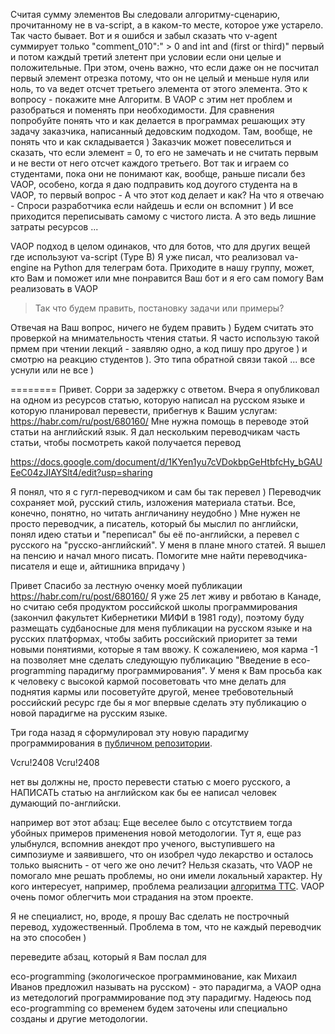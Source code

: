 Считая сумму элементов Вы следовали алгоритму-сценарию, прочитанному не в va-script, а в каком-то месте, которое уже устарело. Так часто бывает. Вот и я ошибся и забыл сказать что v-agent суммирует только "comment_010":" > 0 and int and (first or third)" первый и потом каждый третий злетент при условии если они целые и положительные. При этом, очень важно, что если даже он не посчитал первый элемент отрезка потому, что он не целый и меньше нуля или ноль, то va ведет отсчет третьего элемента от этого элемента. Это к вопросу - покажите мне Алгоритм. В VAOP c этим нет проблем и разобраться и поменять при необходимости.
Для сравнения попробуйте понять что и как делается в программах решающих эту задачу заказчика, написанный дедовским подходом. Там, вообще, не понять что и как складывается )
Заказчик может повеселиться и сказать, что если элемент = 0, то его не замечать и не считать первым и не вести от него отсчет каждого третьего.
Вот так и играем со студентами, пока они не понимают как, вообще, раньше писали без VAOP, особено, когда я даю подправить код доугого студента на в VAOP, то первый вопрос - А что этот код делает и как? На что я отвечаю - Спроси разработчика если найдешь и если он вспомнит )
И все приходится переписывать самому с чистого листа. А это ведь лишние затраты ресурсов ...

VAOP подход в целом одинаков, что для ботов, что для других вещей где используют va-script (Type B)
Я уже писал, что реализовал va-engine на Python для телеграм бота.
Приходите в нашу группу, может, кто Вам и поможет или мне понравится Ваш бот и я его сам помогу Вам реализовать в VAOP

> Так что будем править, постановку задачи или примеры?

Отвечая на Ваш вопрос, ничего не будем править ) Будем считать это проверкой на мнимательность чтения статьи. Я часто использую такой прмем при чтении лекций - заявляю одно, а код пишу про другое ) и смотрю на реакцию студентов ). Это типа обратной связи такой ... все уснули или не все )

========
Привет. Сорри за задержку с ответом.
Вчера я опубликовал на одном из ресурсов статью, которую написал на русском языке и которую планировал перевести, прибегнув к Вашим услугам: https://habr.com/ru/post/680160/
Мне нужна помощь в переводе этой статьи на английский язык.
Я дал нескольким переводчикам часть статьи, чтобы посмотреть какой получается перевод

https://docs.google.com/document/d/1KYen1yu7cVDokbpGeHtbfcHy_bGAUEeC04zJIAYSlt4/edit?usp=sharing

Я понял, что я с гугл-переводчиком и сам бы так перевел )
Переводчик сохраняет мой, русский стиль, изложения материала статьи. Все, конечно, понятно, но читать англичанину неудобно )
Мне нужен не просто переводчик, а писатель, который бы мыслил по английски, понял идею статьи и "переписал" бы её по-английски, а перевел с русского на "русско-английский".
У меня в плане много статей. Я вышел на пенсию и начал много писать. 
Помогите мне найти переводчика-писателя и еще и, айтишника впридачу ) 

Привет
Спасибо за лестную оченку моей публикации 
https://habr.com/ru/post/680160/
Я уже 25 лет живу и рвботаю в Канаде, но считаю себя продуктом российской школы программирования (закончил факультет Кибернетики МИФИ в 1981 году), поэтому буду размещать судбаносные для меня публикации на русском языке и на русских платформах, чтобы забить российский приоритет за теми новыми понятиями, которые я там ввожу.
К сожалениею, моя карма -1 на позволяет мне сделать следующую публикацию "Введение в eco-programming парадигму программирования".
У меня к Вам просьба как к человеку с высокой кармой посоветовать что мне делать для поднятия кармы или посоветуйте другой, менее требовотельный российский ресурс где бы я мог впервые сделать эту публикацию о новой парадигме на русским языке.

Три года назад я сформулировал эту новую парадигму программирования в [публичном репозитории](https://github.com/vrakitine/eco-programming-paradigm). 

Vcru!2408 Vcru!2408



нет вы должны не, просто перевести статью c моего русского, а НАПИСАТЬ статью на английском как бы ее написал человек думающий по-английски.

например вот этот абзац:
Еще веселее было с отсутствием тогда убойных примеров применения новой методологии. Тут я, еще раз улыбнулся, вспомнив анекдот про ученого, выступившего на симпозиуме и заявившего, что он изобрел чудо лекарство и осталось только выяснить - от чего же оно лечит?
Нельзя сказать, что VAOP не помогало мне решать проблемы, но они имели локальный характер. Ну кого интересует, например, проблема реализации [алгоритма TTC](https://en.wikipedia.org/wiki/Top_trading_cycle). VAOP очень помог облегчить мои страдания на этом проекте.

Я не специалист, но, вроде, я прошу Вас сделать не построчный перевод, художественный. Проблема в том, что не каждый переводчик на это способен )

переведите абзац, который я Вам послал для

eco-programming (экологическое программинование, как Михаил Иванов предложил называть на русском) - это парадигма,  a VAOP одна из метедологий программирование под эту парадигму. Надеюсь под eco-programming со временем будем заточены или специально созданы и другие методологии.
